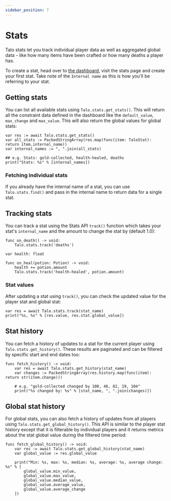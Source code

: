 ```yaml
---
sidebar_position: 7
---
```


# Stats

Talo stats let you track individual player data as well as aggregated global data - like how many items have been crafted or how many deaths a player has.

To create a stat, head over to [the dashboard](https://dashboard.trytalo.com), visit the stats page and create your first stat. Take note of the `Internal name` as this is how you'll be referring to your stat.

## Getting stats

You can list all available stats using `Talo.stats.get_stats()`. This will return all the constraint data defined in the dashboard like the `default_value`, `max_change` and `max_value`. This will also return the global values for global stats:

```gdscript
var res := await Talo.stats.get_stats()
var all_stats := PackedStringArray(res.map(func(item: TaloStat): return item.internal_name))
var internal_names := ", ".join(all_stats)

## e.g. Stats: gold-collected, health-healed, deaths
print("Stats: %s" % [internal_names])
```

### Fetching individual stats

If you already have the internal name of a stat, you can use `Talo.stats.find()` and pass in the internal name to return data for a single stat.

## Tracking stats

You can track a stat using the Stats API `track()` function which takes your stat's `internal_name` and the amount to change the stat by (default 1.0):

```gdscript title="player.gd"
func on_death() -> void:
	Talo.stats.track('deaths')
```

```gdscript title="player_potion.gd"
var health: float

func on_heal(potion: Potion) -> void:
	health += potion.amount
	Talo.stats.track('health-healed', potion.amount)
```

### Stat values

After updating a stat using `track()`, you can check the updated value for the player stat and global stat:

```gdscript
var res = await Talo.stats.track(stat_name)
print("%s, %s" % [res.value, res.stat.global_value])
```

## Stat history

You can fetch a history of updates to a stat for the current player using `Talo.stats.get_history()`. These results are paginated and can be filtered by specific start and end dates too:

```gdscript
func fetch_history() -> void:
	var res = await Talo.stats.get_history(stat_name)
	var changes := PackedStringArray(res.history.map(func(item): return str(item.change)))

	# e.g. "gold-collected changed by 100, 46, 82, 19, 104"
	print("%s changed by: %s" % [stat_name, ", ".join(changes)])
```

## Global stat history

For global stats, you can also fetch a history of updates from all players using `Talo.stats.get_global_history()`. This API is similar to the player stat history except that it is filterable by individual players and it returns metrics about the stat global value during the filtered time period:

```gdscript
func fetch_global_history() -> void:
	var res := await Talo.stats.get_global_history(stat_name)
	var global_value := res.global_value

	print("Min: %s, max: %s, median: %s, average: %s, average change: %s" % [
		global_value.min_value,
		global_value.max_value,
		global_value.median_value,
		global_value.average_value,
		global_value.average_change
	])
```

